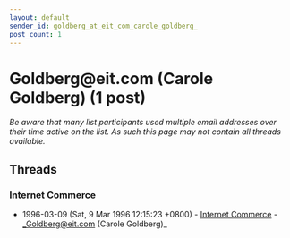 ```yaml
---
layout: default
sender_id: goldberg_at_eit_com_carole_goldberg_
post_count: 1
---
```


# Goldberg<span>@</span>eit.com (Carole Goldberg) (1 post)

_Be aware that many list participants used multiple email addresses over their time active on the list. As such this page may not contain all threads available._

## Threads

### Internet Commerce
+ 1996-03-09 (Sat, 9 Mar 1996 12:15:23 +0800) - [Internet Commerce](/archive/1996/03/d0e68af2bbe44883ca218cd219114c941d792069dc0ef2bd3ea57b74df9907d7) - _Goldberg@eit.com (Carole Goldberg)_

